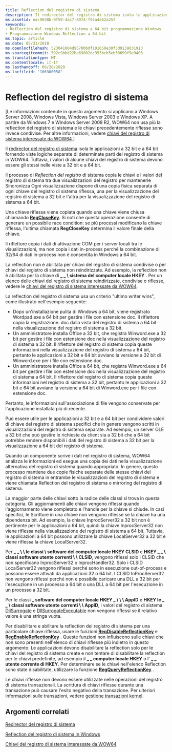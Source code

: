 ```yaml
---
title: Reflection del registro di sistema
description: Il redirector del registro di sistema isola le applicazioni a 32 bit e a 64 bit fornendo viste logiche separate di determinate parti del registro di sistema in WOW64. Tuttavia, i valori di alcune chiavi del registro di sistema devono essere gli stessi nelle viste a 32 bit e a 64 bit.
ms.assetid: eac9038b-9f59-4ac7-8974-f94a4a62a257
keywords:
- Reflection del registro di sistema a 64 bit programmazione Windows
- Programmazione Windows Reflection a 64 bit
ms.topic: article
ms.date: 05/31/2018
ms.openlocfilehash: 523041004d9570bbdf101050e30f5d9139031913
ms.sourcegitcommit: 592c9bbd22ba69802dc353bcb5eb30699f9e9403
ms.translationtype: MT
ms.contentlocale: it-IT
ms.lasthandoff: 08/20/2020
ms.locfileid: "106300058"
---
```

# <a name="registry-reflection"></a>Reflection del registro di sistema

\[Le informazioni contenute in questo argomento si applicano a Windows Server 2008, Windows Vista, Windows Server 2003 e Windows XP. A partire da Windows 7 e Windows Server 2008 R2, WOW64 non usa più la reflection del registro di sistema e le chiavi precedentemente riflesse sono invece condivise. Per altre informazioni, vedere [chiavi del registro di sistema interessate da WOW64](shared-registry-keys.md).\]

Il [redirector del registro di sistema](registry-redirector.md) isola le applicazioni a 32 bit e a 64 bit fornendo viste logiche separate di determinate parti del registro di sistema in WOW64. Tuttavia, i valori di alcune chiavi del registro di sistema devono essere gli stessi nelle viste a 32 bit e a 64 bit.

Il processo di *Reflection del registro* di sistema copia le chiavi e i valori del registro di sistema tra due visualizzazioni del registro per mantenerle Sincronizza Ogni visualizzazione dispone di una copia fisica separata di ogni chiave del registro di sistema riflessa, una per la visualizzazione del registro di sistema a 32 bit e l'altra per la visualizzazione del registro di sistema a 64 bit.

Una chiave riflessa viene copiata quando una chiave viene chiusa chiamando [**RegCloseKey**](/windows/desktop/api/winreg/nf-winreg-regclosekey). Si noti che questa operazione consente di generare un possibile race condition: se più processi modificano la chiave riflessa, l'ultima chiamata **RegCloseKey** determina il valore finale della chiave.

Il riflettore copia i dati di attivazione COM per i server locali tra le visualizzazioni, ma non copia i dati in-process perché la combinazione di 32/64 di dati in-process non è consentita in Windows a 64 bit.

La reflection non è abilitata per chiavi del registro di sistema condivise o per chiavi del registro di sistema non reindirizzate. Ad esempio, la reflection non è abilitata per la chiave di **\_ \_ \\ sistema del computer locale HKEY** . Per un elenco delle chiavi del registro di sistema reindirizzate, condivise o riflesse, vedere le [chiavi del registro di sistema interessate da WOW64](shared-registry-keys.md).

La reflection del registro di sistema usa un criterio "ultimo writer wins", come illustrato nell'esempio seguente:

-   Dopo un'installazione pulita di Windows a 64 bit, viene registrato Wordpad.exe a 64 bit per gestire i file con estensione doc. Il riflettore copia la registrazione. doc dalla vista del registro di sistema a 64 bit nella visualizzazione del registro di sistema a 32 bit.
-   Un amministratore installa Office a 32 bit, che registra Winword.exe a 32 bit per gestire i file con estensione doc nella visualizzazione del registro di sistema a 32 bit. Il riflettore del registro di sistema copia queste informazioni nella visualizzazione del registro di sistema a 64 bit, pertanto le applicazioni a 32 bit e 64 bit avviano la versione a 32 bit di Winword.exe per i file con estensione doc.
-   Un amministratore installa Office a 64 bit, che registra Winword.exe a 64 bit per gestire i file con estensione doc nella visualizzazione del registro di sistema a 64 bit. Il riflettore del registro di sistema copia queste informazioni nel registro di sistema a 32 bit, pertanto le applicazioni a 32 bit e 64 bit avviano la versione a 64 bit di Winword.exe per i file con estensione doc.

Pertanto, le informazioni sull'associazione di file vengono conservate per l'applicazione installata più di recente.

Può essere utile per le applicazioni a 32 bit e a 64 bit per condividere valori di chiave del registro di sistema specifici che in genere vengono scritti in visualizzazioni del registro di sistema separate. Ad esempio, un server OLE a 32 bit che può gestire le richieste da client sia a 32 bit che a 64 bit potrebbe rendere disponibili i dati del registro di sistema a 32 bit per la visualizzazione a 64 bit del registro di sistema.

Quando un componente scrive i dati nel registro di sistema, WOW64 analizza le informazioni ed esegue una copia dei dati nella visualizzazione alternativa del registro di sistema quando appropriato. In genere, questo processo mantiene due copie fisiche separate delle stesse chiavi del registro di sistema in entrambe le visualizzazioni del registro di sistema e viene chiamata Reflection del registro di sistema o mirroring del registro di sistema.

La maggior parte delle chiavi sotto la radice delle classi si trova in questa categoria. Gli aggiornamenti alle chiavi vengono riflessi quando l'aggiornamento viene completato e l'handle per la chiave si chiude. In casi specifici, le Scritture in una chiave non vengono riflesse se la chiave ha una dipendenza bit. Ad esempio, la chiave InprocServer32 a 32 bit non è pertinente per le applicazioni a 64 bit, quindi la chiave InprocServer32 non viene riflessa nella visualizzazione del registro di sistema a 64 bit. Tuttavia, le applicazioni a 64 bit possono utilizzare la chiave LocalServer32 a 32 bit e viene riflessa la chiave LocalServer32.

Per **\_ \_ \\ \\ le classi \\ software del computer locale HKEY CLSID** e **HKEY \_ \_ \\ classi software utente correnti \\ \\ CLSID**, vengono riflessi solo i CLSID che non specificano InprocServer32 o InprocHandler32. Solo i CLSID LocalServer32 vengono riflessi perché sono in esecuzione out-of-process e possono essere attivati da applicazioni 32 o 64 bit. I CLSID InProcServer32 non vengono riflessi perché non è possibile caricare una DLL a 32 bit per l'esecuzione in un processo a 64 bit o una DLL a 64 bit per l'esecuzione in un processo a 32 bit.

Per le classi **\_ software del computer locale HKEY \_ \\ \\ \\ AppID** e **HKEY le \_ \_ \\ classi software utente correnti \\ \\ AppID**, i valori del registro di sistema [DllSurrogate](../com/dllsurrogate.md) e [DllSurrogateExecutable]( ../com/dllsurrogateexecutable.md) non vengono riflessi se il relativo valore è una stringa vuota.

Per disabilitare e abilitare la reflection del registro di sistema per una particolare chiave riflessa, usare le funzioni [**RegDisableReflectionKey**](/windows/desktop/api/winreg/nf-winreg-regdisablereflectionkey) e [**RegEnableReflectionKey**](/windows/desktop/api/winreg/nf-winreg-regenablereflectionkey) . Queste funzioni non influiscono sulle chiavi che non sono presenti nell'elenco di chiavi riflesse più indietro in questo argomento. Le applicazioni devono disabilitare la reflection solo per le chiavi del registro di sistema create e non tentare di disabilitare la reflection per le chiavi predefinite, ad esempio il **\_ \_ computer locale HKEY** o l' **\_ \_ utente corrente di HKEY**. Per determinare se le chiavi nell'elenco Reflection sono state disabilitate, utilizzare la funzione [**RegQueryReflectionKey**](/windows/desktop/api/winreg/nf-winreg-regqueryreflectionkey) .

Le chiavi riflesse non devono essere utilizzate nelle operazioni del registro di sistema transazionali. La scrittura di chiavi riflesse durante una transazione può causare l'esito negativo della transazione. Per ulteriori informazioni sulle transazioni, vedere [gestione transazioni kernel](/windows/desktop/Ktm/kernel-transaction-manager-portal).

## <a name="related-topics"></a>Argomenti correlati

<dl> <dt>

[Redirector del registro di sistema](registry-redirector.md)
</dt> <dt>

[Reflection del registro di sistema in Windows](/windows-hardware/drivers/display/microsoft-windows-vista-display-driver-64-bit-issues)
</dt> <dt>

[Chiavi del registro di sistema interessate da WOW64](shared-registry-keys.md)
</dt> </dl>

 

 